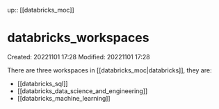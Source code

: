 up:: [[databricks_moc]]

# databricks_workspaces

Created: 20221101 17:28
Modified: 20221101 17:28

There are three workspaces in [[databricks_moc|databricks]], they are:
- [[databricks_sql]]
- [[databricks_data_science_and_engineering]]
- [[databricks_machine_learning]]
